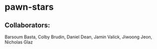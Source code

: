 # pawn-stars

## Collaborators:
Barsoum Basta, Colby Brudin, Daniel Dean, Jamin Valick, Jiwoong Jeon, Nicholas Glaz
